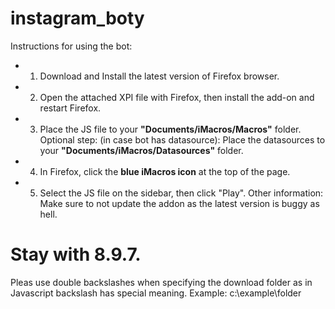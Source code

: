 # instagram_boty
Instructions for using the bot: 
* 1. Download and Install the latest version of Firefox browser. 
* 2. Open the attached XPI file with Firefox, then install the add-on and restart Firefox. 
* 3. Place the JS file to your **"Documents/iMacros/Macros"** folder. Optional step: (in case bot has datasource): Place the datasources to your **"Documents/iMacros/Datasources"** folder. 
* 4. In Firefox, click the **blue iMacros icon** at the top of the page. 
* 5. Select the JS file on the sidebar, then click "Play".  Other information: Make sure to not update the addon as the latest version is buggy as hell.

# Stay with 8.9.7. 
Pleas use double backslashes when specifying the download folder as in Javascript backslash has special meaning. Example: c:\\example\\folder
